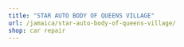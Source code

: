 ```yaml
---
title: "STAR AUTO BODY OF QUEENS VILLAGE"
url: /jamaica/star-auto-body-of-queens-village/
shop: car repair
---
```

